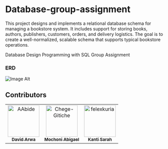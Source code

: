 # Database-group-assignment
This project designs and implements a relational database schema for managing a bookstore system. It includes support for storing books, authors, publishers, customers, orders, and delivery logistics. The goal is to create a well-normalized, scalable schema that supports typical bookstore operations.


Database Design Programming with SQL Group Assignment

### ERD
![Image Alt](https://github.com/S-kanti/Database-group-assignment/blob/72fd020808b5d50b00bbbe8afe23902242ffea10/book_store%20erd.png)

## Contributors
<table>
	<tbody>
		<tr>      
            <td align="center">
                <a href="https://github.com/sirarwa">
                    <img src="https://avatars.githubusercontent.com/u/65830115?v=4" width="100;" alt="AAbide"/>
                    <br />
                    <sub><b>David Arwa</b></sub>
                </a>
            </td>
            <td align="center">
                <a href="https://github.com/Mochoni23">
                    <img src="https://avatars.githubusercontent.com/u/200072554?v=4" width="100;" alt="Chege-Gitiche"/>
                    <br />
                    <sub><b>Mochoni Abigael</b></sub>
                </a>
            </td>
            <td align="center">
                <a href="https://github.com/S-kanti">
                    <img src="https://avatars.githubusercontent.com/u/169155874?v=4" width="100;" alt="felexkuria"/>
                    <br />
                    <sub><b>Kanti Sarah</b></sub>
                </a>
            </td>
		</tr>
		

</table>
